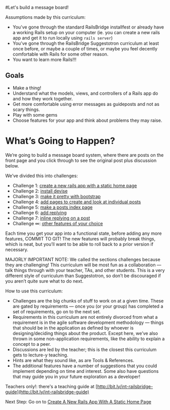 #Let's build a message board!

Assumptions made by this curriculum:

- You’ve gone through the standard RailsBridge installfest or already have a working Rails setup on your computer (ie. you can create a new rails app and get it to run locally using `rails server`)
- You’ve gone through the RailsBridge Suggestotron curriculum at least once before, or maybe a couple of times, or maybe you feel decently comfortable with Rails for some other reason.
- You want to learn more Rails!!!

## Goals

- Make a thing!
- Understand what the models, views, and controllers of a Rails app do and how they work together.
- Get more comfortable using error messages as guideposts and not as scary things.
- Play with some gems
- Choose features for your app and think about problems they may raise.

# What’s Going to Happen?

We’re going to build a message board system, where there are posts on the front page and you click through to see the original post plus discussion below.

We’ve divided this into challenges:

- Challenge 1: [create a new rails app with a static home page](create_a_new_rails_app_with_a_static_homepage)
- Challenge 2: [install devise](install_devise)
- Challenge 3: [make it pretty with bootstrap](make_it_pretty)
- Challenge 4: [add pages to create and look at individual posts](add_pages_to_create_and_look_at_individual_posts)
- Challenge 5: [make a posts index page](make_a_posts_index_page)
- Challenge 6: [add replying](add_replying)
- Challenge 7: [inline replying on a post](inline_replying_on_a_post)
- Challenge ∞: [other features of your choice](add_other_features_of_your_choosing)

Each time you get your app into a functional state, before adding any more features, COMMIT TO GIT! The new features will probably break things, which is neat, but you’ll want to be able to roll back to a prior version if necessary.

MAJORLY IMPORTANT NOTE: We called the sections challenges because they are challenging! This curriculum will be most fun as a collaboration — talk things through with your teacher, TAs, and other students. This is a very different style of curriculum than Suggestotron, so don’t be discouraged if you aren’t quite sure what to do next.

How to use this curriculum:

- Challenges are the big chunks of stuff to work on at a given time. These are gated by requirements — once you (or your group) has completed a set of requirements, go on to the next set.
- Requirements in this curriculum are not entirely divorced from what a requirement is in the agile software development methodology — things that should be in the application as defined by whoever is designing/deciding things about the product. Except here, we’ve also thrown in some non-application requirements, like the ability to explain a concept to a peer.
- Discussions are led by the teacher; this is the closest this curriculum gets to lecture-y teaching.
- Hints are what they sound like, as are Tools & References.
- The additional features have a number of suggestions that you could implement depending on time and interest. Some also have questions that may guide you in your future exploration as a developer!

Teachers only!: there's a teaching guide at [http://bit.ly/int-railsbridge-guide](http://bit.ly/int-railsbridge-guide)

Next Step: Go on to [Create A New Rails App With A Static Home Page](create_a_new_rails_app_with_a_static_homepage)
